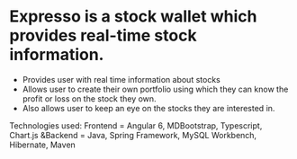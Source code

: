 # Expresso is a stock wallet which provides real-time stock information. 

- Provides user with real time information about stocks
- Allows user to create their own portfolio using which they can know the profit or loss on the stock they own.
- Also allows user to keep an eye on the stocks they are interested in.

Technologies used: 
Frontend = Angular 6, MDBootstrap, Typescript, Chart.js
&Backend =  Java, Spring Framework, MySQL Workbench, Hibernate, Maven
